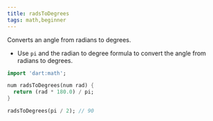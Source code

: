 ```yaml
---
title: radsToDegrees
tags: math,beginner
---
```


Converts an angle from radians to degrees.

- Use `pi` and the radian to degree formula to convert the angle from radians to degrees.

```dart
import 'dart:math';

num radsToDegrees(num rad) {
  return (rad * 180.0) / pi;
}
```

```dart
radsToDegrees(pi / 2); // 90
```

